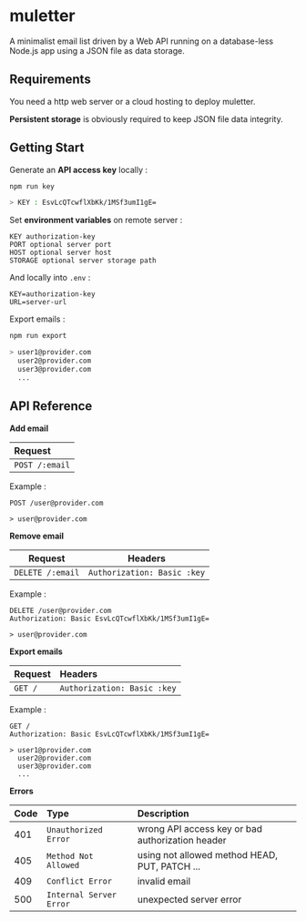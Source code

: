 # muletter

A minimalist email list driven by a Web API running on a database-less Node.js app using a JSON file as data storage.

## Requirements

You need a http web server or a cloud hosting to deploy muletter.

**Persistent storage** is obviously required to keep JSON file data integrity.


## Getting Start

Generate an **API access key** locally :
```bash
npm run key

> KEY : EsvLcQTcwflXbKk/1MSf3umI1gE=
```

Set **environment variables** on remote server :
```
KEY authorization-key
PORT optional server port
HOST optional server host
STORAGE optional server storage path
```

And locally into `.env` :
```
KEY=authorization-key
URL=server-url
```

Export emails :
```bash
npm run export

> user1@provider.com
  user2@provider.com
  user3@provider.com
  ...
```

## API Reference

**Add email**

|Request|
|:------|
|`POST /:email`

Example :
```http
POST /user@provider.com

> user@provider.com
```


**Remove email**

|Request|Headers|
|-------|-------|
|`DELETE /:email`|`Authorization: Basic :key`|

Example :
```http
DELETE /user@provider.com
Authorization: Basic EsvLcQTcwflXbKk/1MSf3umI1gE=

> user@provider.com
```

**Export emails**

|Request|Headers|
|:------|:------|
|`GET /`|`Authorization: Basic :key`|

Example :
```http
GET /
Authorization: Basic EsvLcQTcwflXbKk/1MSf3umI1gE=

> user1@provider.com
  user2@provider.com
  user3@provider.com
  ...
```

**Errors**

|Code|Type|Description
|:---|:------|:-------
|401|`Unauthorized Error`|wrong API access key or bad authorization header
|405|`Method Not Allowed`|using not allowed method HEAD, PUT, PATCH ...
|409|`Conflict Error`|invalid email
|500|`Internal Server Error`|unexpected server error

